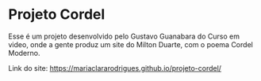 # Projeto Cordel

Esse é um projeto desenvolvido pelo Gustavo Guanabara do Curso em video, onde a gente produz um site do Milton Duarte, com o poema Cordel Moderno.

Link do site: https://mariaclararodrigues.github.io/projeto-cordel/
